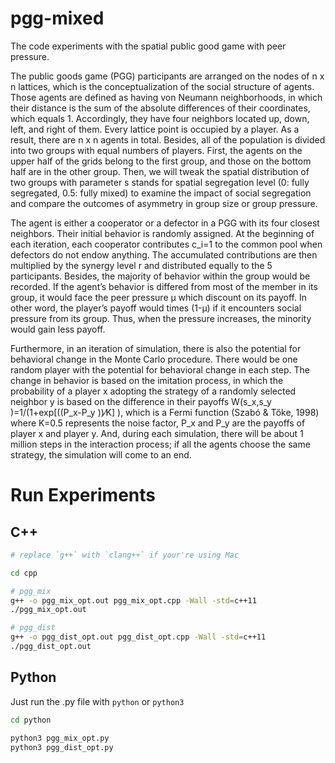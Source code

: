 # pgg-mixed

The code experiments with the spatial public good game with peer pressure.

The public goods game (PGG) participants are arranged on the nodes of n x n lattices, which is the conceptualization of the social structure of agents.
Those agents are defined as having von Neumann neighborhoods, in which their distance is the sum of the absolute differences of their coordinates, which equals 1.
Accordingly, they have four neighbors located up, down, left, and right of them.
Every lattice point is occupied by a player. As a result, there are n x n agents in total.
Besides, all of the population is divided into two groups with equal numbers of players.
First, the agents on the upper half of the grids belong to the first group, and those on the bottom half are in the other group.
Then, we will tweak the spatial distribution of two groups with parameter s stands for spatial segregation level (0: fully segregated, 0.5: fully mixed) to examine the impact of social segregation and compare the outcomes of asymmetry in group size or group pressure.

The agent is either a cooperator or a defector in a PGG with its four closest neighbors.
Their initial behavior is randomly assigned. At the beginning of each iteration,
each cooperator contributes c_i=1 to the common pool when defectors do not endow anything.
The accumulated contributions are then multiplied by the synergy level r and distributed equally to the 5 participants.
Besides, the majority of behavior within the group would be recorded.
If the agent’s behavior is differed from most of the member in its group, it would face the peer pressure μ which discount on its payoff.
In other word, the player’s payoff would times (1-μ) if it encounters social pressure from its group.
Thus, when the pressure increases, the minority would gain less payoff.

Furthermore, in an iteration of simulation, there is also the potential for behavioral change in the Monte Carlo procedure.
There would be one random player with the potential for behavioral change in each step.
The change in behavior is based on the imitation process, in which the probability of a player x adopting the strategy of a randomly selected neighbor y is based on the difference in their payoffs W(s_x,s_y )=1/(1+exp[((P_x-P_y ))⁄K] ), which is a Fermi function (Szabó & Tőke, 1998) where K=0.5 represents the noise factor,
P_x and P_y are the payoffs of player x and player y. And, during each simulation, there will be about 1 million steps in the interaction process; if all the agents choose the same strategy, the simulation will come to an end.

# Run Experiments

## C++
```bash
# replace `g++` with `clang++` if your're using Mac

cd cpp

# pgg_mix
g++ -o pgg_mix_opt.out pgg_mix_opt.cpp -Wall -std=c++11
./pgg_mix_opt.out

# pgg_dist
g++ -o pgg_dist_opt.out pgg_dist_opt.cpp -Wall -std=c++11
./pgg_dist_opt.out
```

## Python
Just run the .py file with `python` or `python3`
```bash
cd python

python3 pgg_mix_opt.py
python3 pgg_dist_opt.py
```
